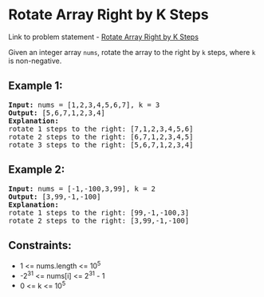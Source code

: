 <h1>Rotate Array Right by K Steps</h1>

<p> Link to problem statement - <a href="https://leetcode.com/problems/rotate-array/description/">Rotate Array Right by K Steps</a></p>

<p>Given an integer array <code>nums</code>, rotate the array to the right by <code>k</code> steps, where <code>k</code> is non-negative.</p>

<h2>Example 1:</h2>

<pre>
<strong>Input:</strong> nums = [1,2,3,4,5,6,7], k = 3
<strong>Output:</strong> [5,6,7,1,2,3,4]
<strong>Explanation:</strong>
rotate 1 steps to the right: [7,1,2,3,4,5,6]
rotate 2 steps to the right: [6,7,1,2,3,4,5]
rotate 3 steps to the right: [5,6,7,1,2,3,4]
</pre>

<h2>Example 2:</h2>

<pre>
<strong>Input:</strong> nums = [-1,-100,3,99], k = 2
<strong>Output:</strong> [3,99,-1,-100]
<strong>Explanation:</strong>
rotate 1 steps to the right: [99,-1,-100,3]
rotate 2 steps to the right: [3,99,-1,-100]
</pre>

<h2>Constraints:</h2>

<ul>
  <li>1 <= nums.length <= 10<sup>5</sup></li>
  <li>-2<sup>31</sup> <= nums[i] <= 2<sup>31</sup> - 1</li>
  <li>0 <= k <= 10<sup>5</sup></li>
</ul>